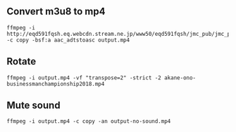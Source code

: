 ## Convert m3u8 to mp4
```
ffmpeg -i http://eqd591fqsh.eq.webcdn.stream.ne.jp/www50/eqd591fqsh/jmc_pub/jmc_pd/00001/ab05c12dce8a422080c6f2212351a9d5/ab05c12dce8a422080c6f2212351a9d5_9.m3u8 -c copy -bsf:a aac_adtstoasc output.mp4
```

## Rotate
```
ffmpeg -i output.mp4 -vf "transpose=2" -strict -2 akane-ono-businessmanchampionship2018.mp4
```

## Mute sound
```
ffmpeg -i output.mp4 -c copy -an output-no-sound.mp4
```

## 
